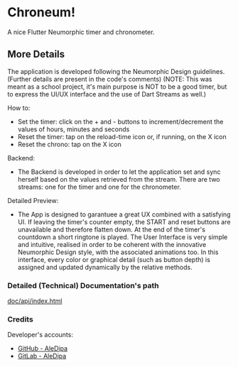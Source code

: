# Chroneum!

A nice Flutter Neumorphic timer and chronometer.


## More Details

The application is developed following the Neumorphic Design guidelines. (Further details are present in the code's comments)
(NOTE: This was meant as a school project, it's main purpose is NOT to be a good timer, but to express the UI/UX interface and the use of Dart Streams as well.)

How to:
- Set the timer: click on the + and - buttons to increment/decrement the values of hours, minutes and seconds
- Reset the timer: tap on the reload-time icon or, if running, on the X icon
- Reset the chrono: tap on the X icon

Backend:
- The Backend is developed in order to let the application set and sync herself based on the values retrieved from the stream. There are two streams: one for the timer and one for the chronometer.

Detailed Preview:
- The App is designed to garantuee a great UX combined with a satisfying UI. If leaving the timer's counter empty, the START and reset buttons are unavailable and therefore flatten down. At the end of the timer's countdown a short ringtone is played.
The User Interface is very simple and intuitive, realised in order to be coherent with the innovative Neumorphic Design style, with the associated animations too.
In this interface, every color or graphical detail (such as button depth) is assigned and updated dynamically by the relative methods.



### Detailed (Technical) Documentation's path

[doc/api/index.html](doc/api/index.html)


### Credits

Developer's accounts:
- [GitHub - AleDipa](https://github.com/aledipa)
- [GitLab - AleDipa](https://gitlab.com/AleDipa)
